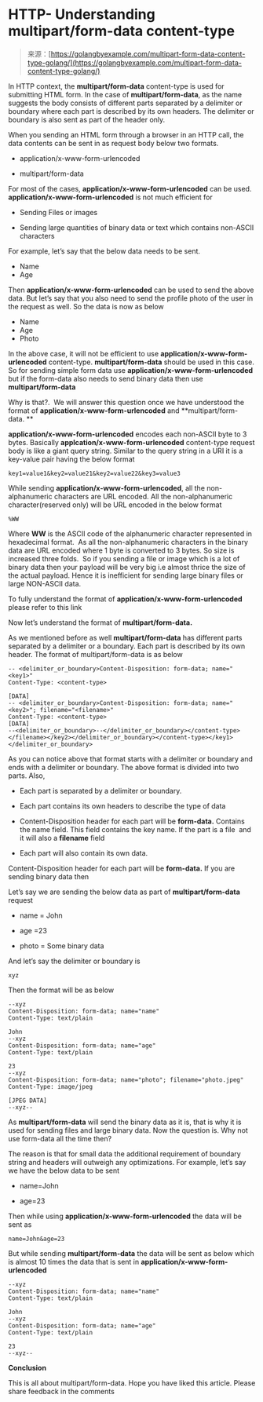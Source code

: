 <!--yml
category: 未分类
date: 2024-10-13 06:33:41
-->

# HTTP- Understanding multipart/form-data content-type

> 来源：[https://golangbyexample.com/multipart-form-data-content-type-golang/](https://golangbyexample.com/multipart-form-data-content-type-golang/)

In HTTP context, the **multipart/form-data** content-type is used for submitting HTML form. In the case of **multipart/form-data**, as the name suggests the body consists of different parts separated by a delimiter or boundary where each part is described by its own headers. The delimiter or boundary is also sent as part of the header only.

When you sending an HTML form through a browser in an HTTP call, the data contents can be sent in as request body below two formats.

*   application/x-www-form-urlencoded

*   multipart/form-data

For most of the cases, **application/x-www-form-urlencoded** can be used. **application/x-www-form-urlencoded** is not much efficient for

*   Sending Files or images

*   Sending large quantities of binary data or text which contains non-ASCII characters

For example, let’s say that the below data needs to be sent.

*   Name
*   Age

Then **application/x-www-form-urlencoded** can be used to send the above data. But let’s say that you also need to send the profile photo of the user in the request as well. So the data is now as below

*   Name
*   Age
*   Photo

In the above case, it will not be efficient to use **application/x-www-form-urlencoded** content-type. **multipart/form-data** should be used in this case. So for sending simple form data use **application/x-www-form-urlencoded** but if the form-data also needs to send binary data then use **multipart/form-data**

Why is that?.  We will answer this question once we have understood the format of **application/x-www-form-urlencoded** and **multipart/form-data. **

**application/x-www-form-urlencoded** encodes each non-ASCII byte to 3 bytes. Basically **applcation/x-www-form-urlencoded** content-type request body is like a giant query string. Similar to the query string in a URI it is a key-value pair having the below format

```
key1=value1&key2=value21&key2=value22&key3=value3
```

While sending **application/x-www-form-urlencoded**, all the non-alphanumeric characters are URL encoded. All the non-alphanumeric character(reserved only) will be URL encoded in the below format

```
%WW
```

Where **WW** is the ASCII code of the alphanumeric character represented in hexadecimal format.  As all the non-alphanumeric characters in the binary data are URL encoded where 1 byte is converted to 3 bytes. So size is increased three folds.  So if you sending a file or image which is a lot of binary data then your payload will be very big i.e almost thrice the size of the actual payload. Hence it is inefficient for sending large binary files or large NON-ASCII data.

To fully understand the format of **application/x-www-form-urlencoded** please refer to this link

Now let’s understand the format of **multipart/form-data.**

As we mentioned before as well **multipart/form-data** has different parts separated by a delimiter or a boundary. Each part is described by its own header. The format of multipart/form-data is as below

```
-- <delimiter_or_boundary>Content-Disposition: form-data; name="<key1>"
Content-Type: <content-type>

[DATA]
-- <delimiter_or_boundary>Content-Disposition: form-data; name="<key2>"; filename="<filename>"
Content-Type: <content-type>
[DATA]
--<delimiter_or_boundary>--</delimiter_or_boundary></content-type></filename></key2></delimiter_or_boundary></content-type></key1></delimiter_or_boundary>
```

As you can notice above that format starts with a delimiter or boundary and ends with a delimiter or boundary. The above format is divided into two parts. Also,

*   Each part is separated by a delimiter or boundary.

*   Each part contains its own headers to describe the type of data

*   Content-Disposition header for each part will be **form-data.** Contains the name field. This field contains the key name. If the part is a file  and it will also a **filename** field

*   Each part will also contain its own data.

Content-Disposition header for each part will be **form-data.** If you are sending binary data then 

Let’s say we are sending the below data as part of **multipart/form-data** request

*   name = John

*   age =23

*   photo = Some binary data

And let’s say the delimiter or boundary is

```
xyz
```

Then the format will be as below

```
--xyz
Content-Disposition: form-data; name="name"
Content-Type: text/plain

John
--xyz
Content-Disposition: form-data; name="age"
Content-Type: text/plain

23
--xyz
Content-Disposition: form-data; name="photo"; filename="photo.jpeg"
Content-Type: image/jpeg

[JPEG DATA]
--xyz--
```

As **multipart/form-data** will send the binary data as it is, that is why it is used for sending files and large binary data. Now the question is. Why not use form-data all the time then?

The reason is that for small data the additional requirement of boundary string and headers will outweigh any optimizations. For example, let’s say we have the below data to be sent

*   name=John

*   age=23

Then while using **application/x-www-form-urlencoded** the data will be sent as

```
name=John&age=23
```

But while sending **multipart/form-data** the data will be sent as below which is almost 10 times the data that is sent in **application/x-www-form-urlencoded**

```
--xyz
Content-Disposition: form-data; name="name"
Content-Type: text/plain

John
--xyz
Content-Disposition: form-data; name="age"
Content-Type: text/plain

23
--xyz--
```

**Conclusion**

This is all about multipart/form-data. Hope you have liked this article. Please share feedback in the comments